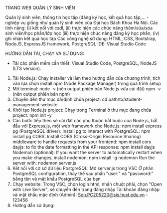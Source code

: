TRANG WEB QUẢN LÝ SINH VIÊN

Quản lý sinh viên, thông tin học tập (đăng ký học, kết quả học tập,... - nghiệp vụ giống như quản lý sinh viên của Đại học Bách Khoa Hà Nội.
Các tính năng: (i) kết nối với csdl, (ii) thực hiện các chức năng thêm/sửa/xóa sinh viên/học phần/lớp học (iii) thực hiện chức năng đăng ký học phần, (iv) ghi nhận kết quả học tập
Các công nghệ sử dụng: HTML, CSS, Bootstrap, NodeJS, ExpressJS framework, PostgreSQL
IDE: Visual Studio Code

HƯỚNG DẪN TẢI, CHẠY VÀ SỬ DỤNG:
- Tải các phần mềm cần thiết: Visual Studio Code, PostgreSQL, NodeJS (LTS version).
1. Tải Node.js: Chạy installer và làm theo hướng dẫn của chương trình, tích vào lựa chọn install npm (Node Package Manager) trong quá trình setup
2. Mở terminal:
  node -v (nên output phiên bản Node.js vừa cài đặt)
  npm -v (nên output phiên bản npm)
3. Chuyển đến thư mục đã/định chứa project:
  cd path/to/student-management-website
4. Khởi tạo Node.js project: Chạy trong Terminal ở thư mục đang chứa project:
  npm init -y
5. Các bước tiếp theo sẽ cài đặt các phụ thuộc bắt buộc của Node.js, bắt đầu với Express.js, một web framework cho Node.js:
  npm install express
pg (PostgreSQL driver): Install pg to interact with PostgreSQL:
  npm install pg
CORS: Install CORS (Cross-Origin Resource Sharing) middleware to handle requests from your frontend:
  npm install cors
dayjs: to fix the date formatting in the API response:
  npm install dayjs
Nodemon (optional): If you want the server to automatically restart when you make changes, install nodemon:
  npm install -g nodemon
  Run the server with: nodemon server.js
6. Kết nối với cơ sở dữ liệu PostgreSQL:
  Mở server.js trong VSC
  Ở phần PostgreSQL configuration, thay thế sau phần "user:" và "password:" bằng tên và mật khẩu PostgreSQL của bạn
7. Chạy website:
  Trong VSC, chọn login.html, nhấn chuột phải, chọn "Open with Live Server", sẽ chuyển đến trang đăng nhập
  Tài khoản đăng nhập và mật khẩu mặc định (Admin): Son.PC205220@sis.hust.edu.vn - 123456
8. Hướng dẫn sử dụng:
   
  
  

